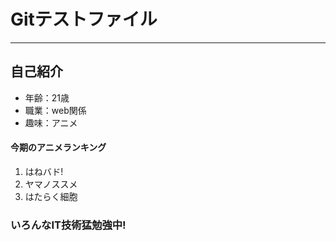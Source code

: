 # Gitテストファイル

---

## 自己紹介

* 年齢：21歳
* 職業：web関係
* 趣味：アニメ

#### 今期のアニメランキング
1. はねバド!
2. ヤマノススメ
3. はたらく細胞

### いろんなIT技術猛勉強中!